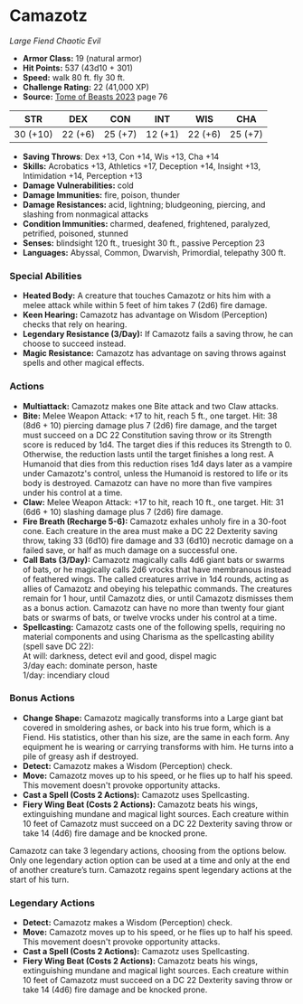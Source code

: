 # Camazotz

*Large* *Fiend* *Chaotic Evil*

- **Armor Class:** 19 (natural armor)
- **Hit Points:** 537 (43d10 + 301)
- **Speed:** walk 80 ft. fly 30 ft.
- **Challenge Rating:** 22 (41,000 XP)
- **Source:** [Tome of Beasts 2023](https://koboldpress.com/kpstore/product/tome-of-beasts-1-2023-edition/) page 76

| STR | DEX | CON | INT | WIS | CHA |
| --- | --- | --- | --- | --- | --- |
| 30 (+10) | 22 (+6) | 25 (+7) | 12 (+1) | 22 (+6) | 25 (+7) |

- **Saving Throws**: Dex +13, Con +14, Wis +13, Cha +14
- **Skills:** Acrobatics +13, Athletics +17, Deception +14, Insight +13, Intimidation +14, Perception +13
- **Damage Vulnerabilities:** cold
- **Damage Immunities:** fire, poison, thunder
- **Damage Resistances:** acid, lightning; bludgeoning, piercing, and slashing from nonmagical attacks
- **Condition Immunities:** charmed, deafened, frightened, paralyzed, petrified, poisoned, stunned
- **Senses:** blindsight 120 ft., truesight 30 ft., passive Perception 23
- **Languages:** Abyssal, Common, Dwarvish, Primordial, telepathy 300 ft.

### Special Abilities

- **Heated Body:** A creature that touches Camazotz or hits him with a melee attack while within 5 feet of him takes 7 (2d6) fire damage.
- **Keen Hearing:** Camazotz has advantage on Wisdom (Perception) checks that rely on hearing.
- **Legendary Resistance (3/Day):** If Camazotz fails a saving throw, he can choose to succeed instead.
- **Magic Resistance:** Camazotz has advantage on saving throws against spells and other magical effects.

### Actions

- **Multiattack:** Camazotz makes one Bite attack and two Claw attacks.
- **Bite:** Melee Weapon Attack: +17 to hit, reach 5 ft., one target. Hit: 38 (8d6 + 10) piercing damage plus 7 (2d6) fire damage, and the target must succeed on a DC 22 Constitution saving throw or its Strength score is reduced by 1d4. The target dies if this reduces its Strength to 0. Otherwise, the reduction lasts until the target finishes a long rest. A Humanoid that dies from this reduction rises 1d4 days later as a vampire under Camazotz's control, unless the Humanoid is restored to life or its body is destroyed. Camazotz can have no more than five vampires under his control at a time.
- **Claw:** Melee Weapon Attack: +17 to hit, reach 10 ft., one target. Hit: 31 (6d6 + 10) slashing damage plus 7 (2d6) fire damage.
- **Fire Breath (Recharge 5-6):** Camazotz exhales unholy fire in a 30-foot cone. Each creature in the area must make a DC 22 Dexterity saving throw, taking 33 (6d10) fire damage and 33 (6d10) necrotic damage on a failed save, or half as much damage on a successful one.
- **Call Bats (3/Day):** Camazotz magically calls 4d6 giant bats or swarms of bats, or he magically calls 2d6 vrocks that have membranous instead of feathered wings. The called creatures arrive in 1d4 rounds, acting as allies of Camazotz and obeying his telepathic commands. The creatures remain for 1 hour, until Camazotz dies, or until Camazotz dismisses them as a bonus action. Camazotz can have no more than twenty four giant bats or swarms of bats, or twelve vrocks under his control at a time.
- **Spellcasting:** Camazotz casts one of the following spells, requiring no material components and using Charisma as the spellcasting ability (spell save DC 22):<br>At will: darkness, detect evil and good, dispel magic<br>3/day each: dominate person, haste<br>1/day: incendiary cloud

### Bonus Actions

- **Change Shape:** Camazotz magically transforms into a Large giant bat covered in smoldering ashes, or back into his true form, which is a Fiend. His statistics, other than his size, are the same in each form. Any equipment he is wearing or carrying transforms with him. He turns into a pile of greasy ash if destroyed.
- **Detect:** Camazotz makes a Wisdom (Perception) check.
- **Move:** Camazotz moves up to his speed, or he flies up to half his speed. This movement doesn't provoke opportunity attacks.
- **Cast a Spell (Costs 2 Actions):** Camazotz uses Spellcasting.
- **Fiery Wing Beat (Costs 2 Actions):** Camazotz beats his wings, extinguishing mundane and magical light sources. Each creature within 10 feet of Camazotz must succeed on a DC 22 Dexterity saving throw or take 14 (4d6) fire damage and be knocked prone.

Camazotz can take 3 legendary actions, choosing from the options below. Only one legendary action option can be used at a time and only at the end of another creature’s turn. Camazotz regains spent legendary actions at the start of his turn.

### Legendary Actions

- **Detect:** Camazotz makes a Wisdom (Perception) check.
- **Move:** Camazotz moves up to his speed, or he flies up to half his speed. This movement doesn't provoke opportunity attacks.
- **Cast a Spell (Costs 2 Actions):** Camazotz uses Spellcasting.
- **Fiery Wing Beat (Costs 2 Actions):** Camazotz beats his wings, extinguishing mundane and magical light sources. Each creature within 10 feet of Camazotz must succeed on a DC 22 Dexterity saving throw or take 14 (4d6) fire damage and be knocked prone.
